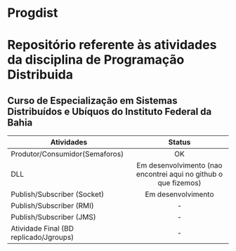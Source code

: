 Progdist
============
# Repositório referente às atividades da disciplina de Programação Distribuida
## Curso de Especialização em Sistemas Distribuídos e Ubíquos do Instituto Federal da Bahia

| Atividades                                    | Status                                                           |
| --------------------------------------------- |:----------------------------------------------------------------:|
| Produtor/Consumidor(Semaforos)                |  OK                                                              |
| DLL                                           |  Em desenvolvimento (nao encontrei aqui no github o que fizemos) |
| Publish/Subscriber (Socket)                   |  Em desenvolvimento                                              |
| Publish/Subscriber (RMI)                      |  -                                                               |
| Publish/Subscriber (JMS)                      |  -                                                               |
| Atividade Final (BD replicado/Jgroups)        |  -                                                               |
